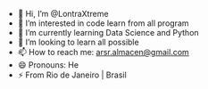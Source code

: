 - 👋 Hi, I’m @LontraXtreme
- 👀 I’m interested in code learn from all program 
- 🌱 I’m currently learning Data Science and Python
- 💞️ I’m looking to learn all possible
- 📫 How to reach me: arsr.almacen@gmail.com
- 😄 Pronouns: He
- ⚡ From Rio de Janeiro | Brasil

<!---
LontraXtreme/LontraXtreme is a ✨ special ✨ repository because its `README.md` (this file) appears on your GitHub profile.
You can click the Preview link to take a look at your changes.
--->
